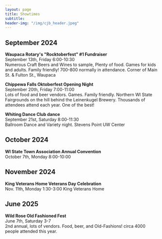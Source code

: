 ```yaml
---
layout: page
title: Showtimes
subtitle: 
header-img: "/img/cjb_header.jpeg"
---
```


## September 2024

**Waupaca Rotary's "Rocktoberfest" #1 Fundraiser**  
September 13th, Friday 6:00-10:30   
Numerous Craft Beers and Wines to sample, Plenty of food. Games for kids and adults. Family friendly! 700-800 normally in attendance. Corner of Main St. & Fulton St., Waupaca

**Chippewa Falls Oktoberfest Opening Night**  
September 20th, Friday 7:00-11:00   
Lots of food and beer vendors. Games. Family friendly. Northern WI State Fairgrounds on the hill behind the Leinenkugel Brewery. Thousands of attendees attend each year. One of the best! 

**Whiting Dance Club dance**  
September 21st, Saturday 8:00-11:30    
Ballroom Dance and Variety night. Stevens Point UW Center  

## October 2024

**WI State Town Association Annual Convention**  
October 7th, Monday 8:00-10:00 

## November 2024  

**King Veterans Home Veterans Day Celebration**  
Nov. 11th, Monday 1:30-3:00 King Veterans Home  

## June 2025  

**Wild Rose Old Fashioned Fest**  
June 7th, Saturday 3-7  
2nd annual, lots of vendors. Food, beer, and Old-Fashions! circa 4000 people attended this year.  



